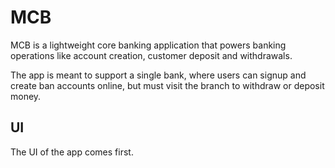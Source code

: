 # MCB

MCB is a lightweight core banking application that powers banking operations like account creation, customer deposit and withdrawals.

The app is meant to support a single bank, where users can signup and create ban accounts online, but must visit the branch to withdraw or deposit money.

## UI

The UI of the app comes first.
